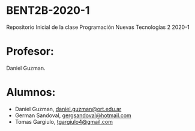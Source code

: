 # BENT2B-2020-1
Repositorio Inicial de la clase Programación Nuevas Tecnologías 2 2020-1

# Profesor: 
Daniel Guzman.

# Alumnos:

- Daniel Guzman, daniel.guzman@ort.edu.ar
- German Sandoval, gergsandoval@hotmail.com
- Tomas Gargiulo, tgargiulo4@gmail.com
